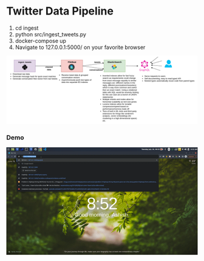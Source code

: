 # Twitter Data Pipeline

1. cd ingest
2. python src/ingest_tweets.py
3. docker-compose up
4. Navigate to 127.0.0.1:5000/ on your favorite browser


 ![architecture diagram](/img/architecture.png)

### Demo

 ![demo](/img/demo.gif)
